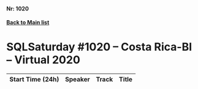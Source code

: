 #### Nr: 1020
#### [Back to Main list](index.md)
# SQLSaturday #1020 – Costa Rica-BI – Virtual 2020
Start Time (24h)|Speaker|Track|Title
---|---|---|---
